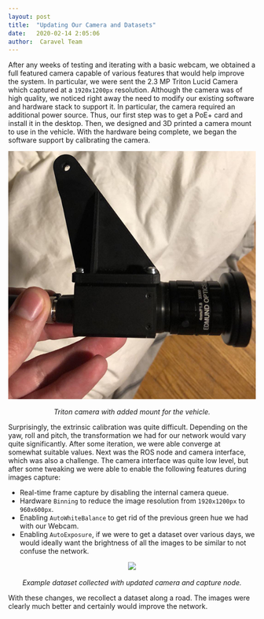```yaml
---
layout: post
title:  "Updating Our Camera and Datasets"
date:   2020-02-14 2:05:06
author:  Caravel Team
---
```


After any weeks of testing and iterating with a basic webcam, we obtained a full featured camera capable of various features that would help improve the system. In particular, we were sent the 2.3 MP Triton Lucid Camera which captured at a `1920x1200px` resolution. Although the camera was of high quality, we noticed right away the need to modify our existing software and hardware stack to support it. In particular, the camera required an additional power source. Thus, our first step was to get a PoE+ card and install it in the desktop. Then, we designed and 3D printed a camera mount to use in the vehicle. With the hardware being complete, we began the software support by calibrating the camera. 

<p align = 'center'>
<img src = '/assets/img/camera-and-mount.jpg' width = '720px'>
</p>

<p align = 'center'><i>
Triton camera with added mount for the vehicle.
</i></p>

Surprisingly, the extrinsic calibration was quite difficult. Depending on the yaw, roll and pitch, the transformation we had for our network would vary quite significantly. After some iteration, we were able converge at somewhat suitable values. Next was the ROS node and camera interface, which was also a challenge. The camera interface was quite low level, but after some tweaking we were able to enable the following features during images capture:

* Real-time frame capture by disabling the internal camera queue.
* Hardware `Binning` to reduce the image resolution from `1920x1200px` to `960x600px`.
* Enabling `AutoWhiteBalance` to get rid of the previous green hue we had with our Webcam.
* Enabling `AutoExposure`, if we were to get a dataset over various days, we would ideally want the brightness of all the images to be similar to not confuse the network. 

<p align = 'center'>
<img src = '/assets/img/snow-bag-example.gif' width = '720px'>
</p>

<p align = 'center'><i>
Example dataset collected with updated camera and capture node.
</i></p>

With these changes, we recollect a dataset along a road. The images were clearly much better and certainly would improve the network. 
